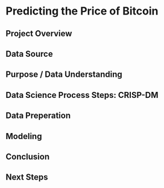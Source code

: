 # Predicting the Price of Bitcoin

## Project Overview

## Data Source

## Purpose / Data Understanding 

## Data Science Process Steps: CRISP-DM

## Data Preperation

## Modeling

## Conclusion

## Next Steps
